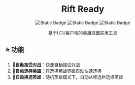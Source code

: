 <div align=center>
<h1>Rift Ready</h1>
</div>

<div align="center">

![Static Badge](https://img.shields.io/badge/vue-3.5.12-blue) ![Static Badge](https://img.shields.io/badge/CSharp-green) ![Static Badge](https://img.shields.io/badge/TypeScript-green)

</div>

<div align=center>
 基于LCU客户端的英雄联盟实用工具
</div>

## ⭐ 功能
1. **🚀自動接受对战**：快速自動接受对战  
2. **🥇自动选择英雄**：在选择英雄界面自动快速选择
3. **🎲自动换选英雄**：随机英雄模式下，自动从候选栏选择英雄
